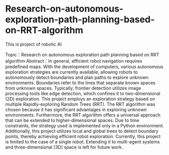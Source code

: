 # Research-on-autonomous-exploration-path-planning-based-on-RRT-algorithm
This is project of robotic AI

Topic：Research on autonomous exploration path planning based on RRT algorithm
Abstract：In general, efficient robot navigation requires predefined maps. With the development of computers, various autonomous exploration strategies are currently available, allowing robots to autonomously detect boundaries and plan paths to explore unknown environments. Boundaries refer to the lines that separate known spaces from unknown spaces. Typically, frontier detection utilizes image processing tools like edge detection, which confines it to two-dimensional (2D) exploration. This project employs an exploration strategy based on multiple Rapidly-exploring Random Trees (RRT). The RRT algorithm was chosen because it has significant advantages in exploring unknown environments. Furthermore, the RRT algorithm offers a universal approach that can be extended to higher-dimensional spaces. Due to time constraints, the strategy used is implemented only in a Python environment. Additionally, this project utilizes local and global trees to detect boundary points, thereby achieving efficient robot exploration. Currently, this project is limited to the case of a single robot. Extending it to multi-agent systems and three-dimensional (3D) space is left for future work.
